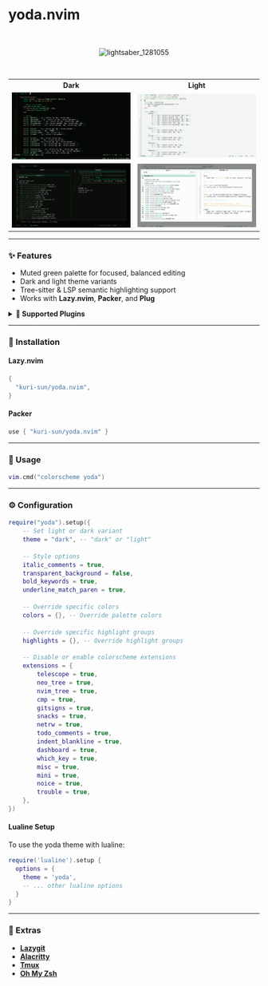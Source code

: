 # yoda.nvim

<br/>

<p align="center">
    <img width="200" height="200" alt="lightsaber_1281055" src="https://github.com/user-attachments/assets/c3c50b91-43c5-4531-9c8a-86936dd1306a" />
</p>

<br/>

<table width="100%">
  <tr>
    <th>Dark</th>
    <th>Light</th>
  </tr>
  <tr>
    <td width="50%">
      <img src="assets/code.png" />
    </td>
    <td width="50%">
      <img src="assets/code-l.png" />
    </td>
  </tr>
  <tr>
    <td width="50%">
      <img src="assets/snacks.png" />
    </td>
    <td width="50%">
      <img src="assets/snack-l.png" />
    </td>
  </tr>
</table>

---

### ✨ Features

- Muted green palette for focused, balanced editing
- Dark and light theme variants
- Tree-sitter & LSP semantic highlighting support
- Works with **Lazy.nvim**, **Packer**, and **Plug**

<details>
<summary><b>🔌 Supported Plugins</b></summary>

| Plugin                                                                          | Highlights                                                    |
| ------------------------------------------------------------------------------- | ------------------------------------------------------------- |
| [neo-tree.nvim](https://github.com/nvim-neo-tree/neo-tree.nvim)                 | [neo-tree.lua](lua/yoda/plugins/neo-tree.lua)                 |
| [nvim-tree.lua](https://github.com/nvim-tree/nvim-tree.lua)                     | [nvim-tree.lua](lua/yoda/plugins/nvim-tree.lua)               |
| [telescope.nvim](https://github.com/nvim-telescope/telescope.nvim)              | [telescope.lua](lua/yoda/plugins/telescope.lua)               |
| [nvim-cmp](https://github.com/hrsh7th/nvim-cmp)                                 | [cmp.lua](lua/yoda/plugins/cmp.lua)                           |
| [gitsigns.nvim](https://github.com/lewis6991/gitsigns.nvim)                     | [gitsigns.lua](lua/yoda/plugins/gitsigns.lua)                 |
| [lualine.nvim](https://github.com/nvim-lualine/lualine.nvim)                    | [lualine.lua](lua/lualine/themes/yoda.lua)                    |
| [indent-blankline.nvim](https://github.com/lukas-reineke/indent-blankline.nvim) | [indent-blankline.lua](lua/yoda/plugins/indent-blankline.lua) |
| [snacks.nvim](https://github.com/folke/snacks.nvim)                             | [snacks.lua](lua/yoda/plugins/snacks.lua)                     |
| [dashboard-nvim](https://github.com/nvimdev/dashboard-nvim)                     | [dashboard.lua](lua/yoda/plugins/dashboard.lua)               |
| [which-key.nvim](https://github.com/folke/which-key.nvim)                       | [which-key.lua](lua/yoda/plugins/which-key.lua)               |
| [todo-comments.nvim](https://github.com/folke/todo-comments.nvim)               | [todo-comments.lua](lua/yoda/plugins/todo-comments.lua)       |
| netrw (built-in)                                                                | [netrw.lua](lua/yoda/plugins/netrw.lua)                       |
| [mini.nvim](https://github.com/echasnovski/mini.nvim)                           | [mini.lua](lua/yoda/plugins/mini.lua)                         |
| [noice.nvim](https://github.com/folke/noice.nvim)                               | [noice.lua](lua/yoda/plugins/noice.lua)                       |
| [trouble.nvim](https://github.com/folke/trouble.nvim)                           | [trouble.lua](lua/yoda/plugins/trouble.lua)                   |

</details>

---

### 🚀 Installation

#### **Lazy.nvim**

```lua
{
  "kuri-sun/yoda.nvim",
}
```

#### **Packer**

```lua
use { "kuri-sun/yoda.nvim" }

```

---

### 🚀 Usage

```lua
vim.cmd("colorscheme yoda")
```

---

### ⚙️ Configuration

```lua
require("yoda").setup({
    -- Set light or dark variant
    theme = "dark", -- "dark" or "light"

    -- Style options
    italic_comments = true,
    transparent_background = false,
    bold_keywords = true,
    underline_match_paren = true,

    -- Override specific colors
    colors = {}, -- Override palette colors

    -- Override specific highlight groups
    highlights = {}, -- Override highlight groups

    -- Disable or enable colorscheme extensions
    extensions = {
        telescope = true,
        neo_tree = true,
        nvim_tree = true,
        cmp = true,
        gitsigns = true,
        snacks = true,
        netrw = true,
        todo_comments = true,
        indent_blankline = true,
        dashboard = true,
        which_key = true,
        misc = true,
        mini = true,
        noice = true,
        trouble = true,
    },
})
```

#### **Lualine Setup**

To use the yoda theme with lualine:

```lua
require('lualine').setup {
  options = {
    theme = 'yoda',
    -- ... other lualine options
  }
}
```

---

### 🎁 Extras

- **[Lazygit](extras/lazygit/)**
- **[Alacritty](extras/alacritty/)**
- **[Tmux](extras/tmux/)**
- **[Oh My Zsh](extras/oh-my-zsh/)**
